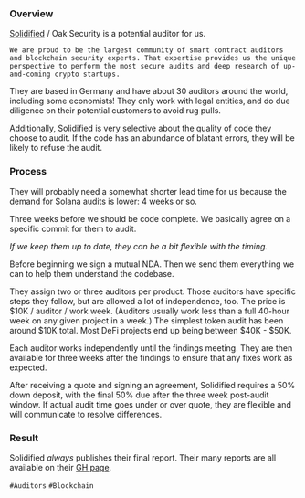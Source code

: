 ### Overview

[Solidified](https://solidified.io/) / Oak Security is a potential auditor for us.

`We are proud to be the largest community of smart contract auditors and blockchain security experts. That expertise provides us the unique perspective to perform the most secure audits and deep research of up-and-coming crypto startups.`

They are based in Germany and have about 30 auditors around the world, including some economists! They only work with legal entities, and do due diligence on their potential customers to avoid rug pulls.

Additionally, Solidified is very selective about the quality of code they choose to audit. If the code has an abundance of blatant errors, they will be likely to refuse the audit.

### Process

They will probably need a somewhat shorter lead time for us because the demand for Solana audits is lower: 4 weeks or so.

Three weeks before we should be code complete. We basically agree on a specific commit for them to audit.

*If we keep them up to date, they can be a bit flexible with the timing.*

Before beginning we sign a mutual NDA. Then we send them everything we can to help them understand the codebase.

They assign two or three auditors per product. Those auditors have specific steps they follow, but are allowed a lot of independence, too. The price is $10K / auditor / work week. (Auditors usually work less than a full 40-hour week on any given project in a week.) The simplest token audit has been around $10K total. Most DeFi projects end up being between $40K - $50K.

Each auditor works independently until the findings meeting. They are then available for three weeks after the findings to ensure that any fixes work as expected.

After receiving a quote and signing an agreement, Solidified requires a 50% down deposit, with the final 50% due after the three week post-audit window. If actual audit time goes under or over quote, they are flexible and will communicate to resolve differences.

### Result

Solidified *always* publishes their final report. Their many reports are all available on their [GH page](https://github.com/solidified-platform/audits/tree/f9f50104419b16032302f8275d5179c173f0c815).  


`#Auditors` `#Blockchain`
